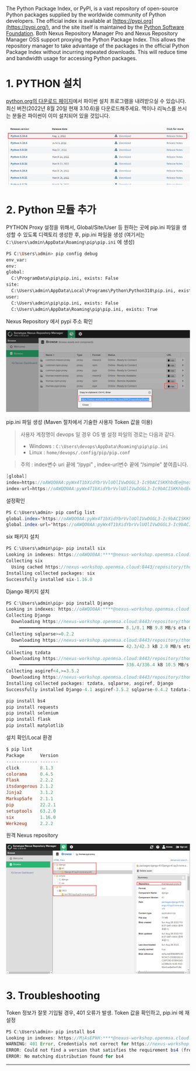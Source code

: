 The Python Package Index, or PyPI, is a vast repository of open-source Python packages supplied by the worldwide community of Python developers. The official index is available at [https://pypi.org](https://pypi.org/), and the site itself is maintained by the [Python Software Foundation](https://www.python.org/psf/). Both Nexus Repository Manager Pro and Nexus Repository Manager OSS support proxying the Python Package Index. This allows the repository manager to take advantage of the packages in the official Python Package Index without incurring repeated downloads. This will reduce time and bandwidth usage for accessing Python packages.

1\. PYTHON 설치
=============

[python.org의 다운로드 페이지](https://www.python.org/downloads/)에서 파이썬 설치 프로그램을 내려받으실 수 있습니다. 최신 버전(2022년 8월 20일 현재 3.10.6)을 다운로드해주세요. 맥이나 리눅스를 쓰시는 분들은 파이썬이 이미 설치되어 있을 것입니다.

![](https://github.com/OSCKOREA-WORKSHOP/NEXUS-Firewall/blob/main/img/2cd89e35-6b46-487a-9630-310643c29e19.png)

2\. Python 모듈 추가
================

PYTHON Proxy 설정을 위해서, Global/Site/User 등 원하는 곳에 pip.ini 파일을 생성할 수 있도록 디렉토리 생성한 후, pip.ini 파일을 생성 (여기서는 `C:\Users\admin\AppData\Roaming\pip\pip.ini` 에 생성)

```bash
PS C:\Users\admin> pip config debug
env_var:
env:
global:
  C:\ProgramData\pip\pip.ini, exists: False
site:
  C:\Users\admin\AppData\Local\Programs\Python\Python310\pip.ini, exists: False
user:
  C:\Users\admin\pip\pip.ini, exists: False
  C:\Users\admin\AppData\Roaming\pip\pip.ini, exists: True
```

Nexus Repository 에서 pypi 주소 확인

![](https://github.com/OSCKOREA-WORKSHOP/NEXUS-Firewall/blob/main/img/9e606276-5c1f-477d-bde5-58504ff0232a.png)

pip.ini 파일 생성 (Maven 절차에서 기술한 사용자 Token 값을 이용)

>사용자 계정명이 devops 일 경우 OS 별 설정 파일의 경로는 다음과 같다.
>*   Windows : `C:\Users\devops\AppData\Roaming\pip\pip.ini`
>*   Linux : `home/devops/.config/pip/pip.conf`
    

>주의 : index변수 uri 끝에 “/pypi” , index-url변수 끝에 “/simple” 붙여줍니다.

```java
[global]
index=https://oAWQO0AA:pyWx4T1bXidYbrVvlUOlIVwDGGL3-Ic9bACISKKhbdEe@nexus-workshop.openmsa.cloud:8443/repository/thomas-pypi-proxy/pypi
index-url=https://oAWQO0AA:pyWx4T1bXidYbrVvlUOlIVwDGGL3-Ic9bACISKKhbdEe@nexus-workshop.openmsa.cloud:8443/repository/thomas-pypi-proxy/simple
```

설정확인

```java
PS C:\Users\admin> pip config list
global.index='https://oAWQO0AA:pyWx4T1bXidYbrVvlUOlIVwDGGL3-Ic9bACISKKhbdEe@nexus-workshop.openmsa.cloud:8443/repository/thomas-pypi-proxy/pypi'
global.index-url='https://oAWQO0AA:pyWx4T1bXidYbrVvlUOlIVwDGGL3-Ic9bACISKKhbdEe@nexus-workshop.openmsa.cloud:8443/repository/thomas-pypi-proxy/simple'
```

six 패키지 설치

```java
PS C:\Users\admin\pip> pip install six
Looking in indexes: https://oAWQO0AA:****@nexus-workshop.openmsa.cloud:8443/repository/thomas-pypi-proxy/simple
Collecting six
  Using cached https://nexus-workshop.openmsa.cloud:8443/repository/thomas-pypi-proxy/packages/six/1.16.0/six-1.16.0-py2.py3-none-any.whl (11 kB)
Installing collected packages: six
Successfully installed six-1.16.0
```

Django 패키지 설치

```java
PS C:\Users\admin\pip> pip install Django
Looking in indexes: https://oAWQO0AA:****@nexus-workshop.openmsa.cloud:8443/repository/thomas-pypi-proxy/simple
Collecting Django
  Downloading https://nexus-workshop.openmsa.cloud:8443/repository/thomas-pypi-proxy/packages/django/4.1/Django-4.1-py3-none-any.whl (8.1 MB)
     ━━━━━━━━━━━━━━━━━━━━━━━━━━━━━━━━━━━━━━━━ 8.1/8.1 MB 9.8 MB/s eta 0:00:00
Collecting sqlparse>=0.2.2
  Downloading https://nexus-workshop.openmsa.cloud:8443/repository/thomas-pypi-proxy/packages/sqlparse/0.4.2/sqlparse-0.4.2-py3-none-any.whl (42 kB)
     ━━━━━━━━━━━━━━━━━━━━━━━━━━━━━━━━━━━━━━━━ 42.3/42.3 kB 2.0 MB/s eta 0:00:00
Collecting tzdata
  Downloading https://nexus-workshop.openmsa.cloud:8443/repository/thomas-pypi-proxy/packages/tzdata/2022.2/tzdata-2022.2-py2.py3-none-any.whl (336 kB)
     ━━━━━━━━━━━━━━━━━━━━━━━━━━━━━━━━━━━━━━━━ 336.4/336.4 kB 10.5 MB/s eta 0:00:00
Collecting asgiref<4,>=3.5.2
  Downloading https://nexus-workshop.openmsa.cloud:8443/repository/thomas-pypi-proxy/packages/asgiref/3.5.2/asgiref-3.5.2-py3-none-any.whl (22 kB)
Installing collected packages: tzdata, sqlparse, asgiref, Django
Successfully installed Django-4.1 asgiref-3.5.2 sqlparse-0.4.2 tzdata-2022.2
```

```java
pip install bs4
pip install requests
pip install selenium
pip install flask
pip install matplotlib
```

설치 확인/Local 환경

```powershell
$ pip list
Package      Version
------------ -------
click        8.1.3
colorama     0.4.5
Flask        2.2.2
itsdangerous 2.1.2
Jinja2       3.1.2
MarkupSafe   2.1.1
pip          22.2.1
setuptools   63.2.0
six          1.16.0
Werkzeug     2.2.2
```

원격 Nexus repository

![](https://github.com/OSCKOREA-WORKSHOP/NEXUS-Firewall/blob/main/img/2022-08-29_7-04-35.jpg)

3\. Troubleshooting
===================

Token 정보가 잘못 기입될 경우, 401 오류가 발생. Token 값을 확인하고, pip.ini 에 재설정

```java
PS C:\Users\admin> pip install bs4
Looking in indexes: https://MjAsEPkH:****@nexus-workshop.openmsa.cloud:8443/repository/thomas-pypi-proxy/simple
WARNING: 401 Error, Credentials not correct for https://nexus-workshop.openmsa.cloud:8443/repository/thomas-pypi-proxy/simple/bs4/
ERROR: Could not find a version that satisfies the requirement bs4 (from versions: none)
ERROR: No matching distribution found for bs4
```


* * *

